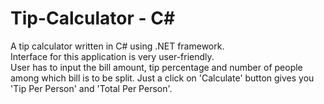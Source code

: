 # Tip-Calculator - C#
A tip calculator written in C# using .NET framework.<br>
Interface for this application is very user-friendly.<br>
User has to input the bill amount, tip percentage and number of people among which bill is to be split.
Just a click on 'Calculate' button gives you 'Tip Per Person' and 'Total Per Person'.
